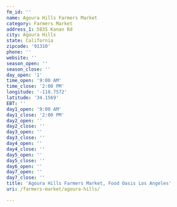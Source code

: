 ```yaml
---
fm_id: ''
name: Agoura Hills Farmers Market
category: Farmers Market
address_1: 5835 Kanan Rd
city: Agoura Hills
state: California
zipcode: '91310'
phone: ''
website: ''
season_open: ''
season_close: ''
day_open: '1'
time_open: '9:00 AM'
time_close: '2:00 PM'
longitude: '-118.7572'
latitude: '34.1569'
EBT: ''
day1_open: '9:00 AM'
day1_close: '2:00 PM'
day2_open: ''
day2_close: ''
day3_open: ''
day3_close: ''
day4_open: ''
day4_close: ''
day5_open: ''
day5_close: ''
day6_open: ''
day7_open: ''
day7_close: ''
title: 'Agoura Hills Farmers Market, Food Oasis Los Angeles'
uri: /farmers-market/agoura-hills/

---
```


